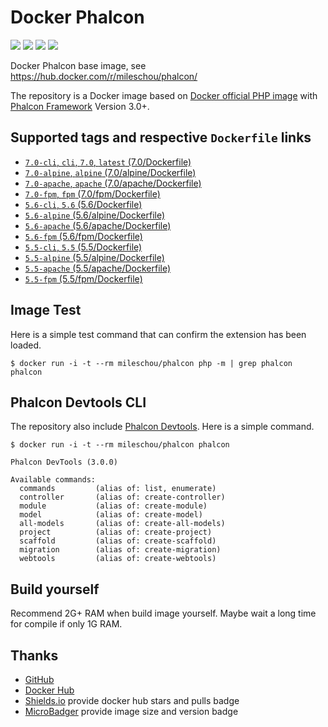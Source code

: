 # Docker Phalcon

[![](https://images.microbadger.com/badges/version/mileschou/phalcon:alpine.svg)](http://microbadger.com/images/mileschou/phalcon:alpine "Get your own version badge on microbadger.com") [![](https://images.microbadger.com/badges/image/mileschou/phalcon:alpine.svg)](http://microbadger.com/images/mileschou/phalcon:alpine "Get your own image badge on microbadger.com") [![](https://img.shields.io/docker/stars/mileschou/phalcon.svg)](https://hub.docker.com/r/mileschou/phalcon/) [![](https://img.shields.io/docker/pulls/mileschou/phalcon.svg)](https://hub.docker.com/r/mileschou/phalcon/)

Docker Phalcon base image, see https://hub.docker.com/r/mileschou/phalcon/

The repository is a Docker image based on [Docker official PHP image](https://hub.docker.com/_/php/) with [Phalcon Framework](https://phalconphp.com/) Version 3.0+.

## Supported tags and respective `Dockerfile` links

* [`7.0-cli`, `cli`, `7.0`, `latest` (7.0/Dockerfile)](https://github.com/MilesChou/docker-phalcon/blob/master/7.0/Dockerfile)
* [`7.0-alpine`, `alpine` (7.0/alpine/Dockerfile)](https://github.com/MilesChou/docker-phalcon/blob/master/7.0/alpine/Dockerfile)
* [`7.0-apache`, `apache` (7.0/apache/Dockerfile)](https://github.com/MilesChou/docker-phalcon/blob/master/7.0/apache/Dockerfile)
* [`7.0-fpm`, `fpm` (7.0/fpm/Dockerfile)](https://github.com/MilesChou/docker-phalcon/blob/master/7.0/fpm/Dockerfile)
* [`5.6-cli`, `5.6` (5.6/Dockerfile)](https://github.com/MilesChou/docker-phalcon/blob/master/5.6/Dockerfile)
* [`5.6-alpine` (5.6/alpine/Dockerfile)](https://github.com/MilesChou/docker-phalcon/blob/master/5.6/alpine/Dockerfile)
* [`5.6-apache` (5.6/apache/Dockerfile)](https://github.com/MilesChou/docker-phalcon/blob/master/5.6/apache/Dockerfile)
* [`5.6-fpm` (5.6/fpm/Dockerfile)](https://github.com/MilesChou/docker-phalcon/blob/master/5.6/fpm/Dockerfile)
* [`5.5-cli`, `5.5` (5.5/Dockerfile)](https://github.com/MilesChou/docker-phalcon/blob/master/5.5/Dockerfile)
* [`5.5-alpine` (5.5/alpine/Dockerfile)](https://github.com/MilesChou/docker-phalcon/blob/master/5.5/alpine/Dockerfile)
* [`5.5-apache` (5.5/apache/Dockerfile)](https://github.com/MilesChou/docker-phalcon/blob/master/5.5/apache/Dockerfile)
* [`5.5-fpm` (5.5/fpm/Dockerfile)](https://github.com/MilesChou/docker-phalcon/blob/master/5.5/fpm/Dockerfile)

## Image Test

Here is a simple test command that can confirm the extension has been loaded.

    $ docker run -i -t --rm mileschou/phalcon php -m | grep phalcon
    phalcon

## Phalcon Devtools CLI

The repository also include [Phalcon Devtools](https://github.com/phalcon/phalcon-devtools). Here is a simple command.

    $ docker run -i -t --rm mileschou/phalcon phalcon

    Phalcon DevTools (3.0.0)

    Available commands:
      commands         (alias of: list, enumerate)
      controller       (alias of: create-controller)
      module           (alias of: create-module)
      model            (alias of: create-model)
      all-models       (alias of: create-all-models)
      project          (alias of: create-project)
      scaffold         (alias of: create-scaffold)
      migration        (alias of: create-migration)
      webtools         (alias of: create-webtools)

## Build yourself

Recommend 2G+ RAM when build image yourself. Maybe wait a long time for compile if only 1G RAM.

## Thanks

* [GitHub](https://github.com/)
* [Docker Hub](https://hub.docker.com/)
* [Shields.io](https://img.shields.io/) provide docker hub stars and pulls badge
* [MicroBadger](https://microbadger.com/) provide image size and version badge

